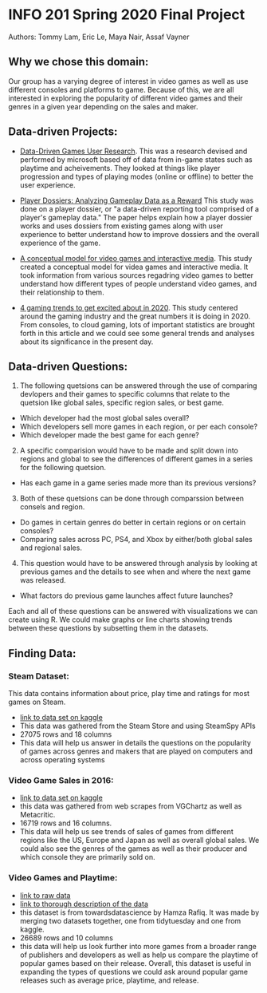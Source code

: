 # INFO 201 Spring 2020 Final Project

Authors: Tommy Lam, Eric Le, Maya Nair, Assaf Vayner

## Why we chose this domain:
Our group has a varying degree of interest in video games as well as use different consoles and platforms to game. Because of this, we are all interested in exploring the popularity of different video games and their genres in a given year depending on the sales and maker.

## Data-driven Projects:
- [Data-Driven Games User Research](https://www.microsoft.com/en-us/research/wp-content/uploads/2016/02/zimmermann-chigur-2012.pdf). This was a research devised and performed by microsoft based off of data from in-game states such as playtime and acheivements. They looked at things like player progression and types of playing modes (online or offline) to better the user experience. 
  
- [Player Dossiers: Analyzing Gameplay Data as a Reward](http://gamestudies.org/1101/articles/medler)
This study was done on a player dossier, or "a data-driven reporting tool comprised of a player's gameplay data." The paper helps explain how a player dossier works and uses dossiers from existing games along with user experience to better understand how to improve dossiers and the overall experience of the game.
 
- [A conceptual model for video games and interactive media](https://asistdl.onlinelibrary.wiley.com/doi/abs/10.1002/asi.23409). This study created a conceptual model for videa games and interactive media. It took information from various sources regadring video games to better understand how different types of people understand video games, and their relationship to them.
 
 - [4 gaming trends to get excited about in 2020](https://blog.globalwebindex.com/chart-of-the-week/gaming-trends-2020/). This study centered around the gaming industry and the great numbers it is doing in 2020. From consoles, to cloud gaming, lots of important statistics are brought forth in this article and we could see some general trends and analyses about its significance in the present day.

## Data-driven Questions:

1. The following quetsions can be answered through the use of comparing devlopers and their games to specific
columns that relate to the quetsion like global sales, specific region sales, or best game.
- Which developer had the most global sales overall?
- Which developers sell more games in each region, or per each console?
- Which developer made the best game for each genre?

2. A specific comparision would have to be made and split down into regions and global to see the
differences of different games in a  series for the following quetsion.
- Has each game in a game series made more than its previous versions?
    
3. Both of these quetsions can be done through comparssion between consels and region.
- Do games in certain genres do better in certain regions or on certain consoles?
- Comparing sales across PC, PS4, and Xbox by either/both global sales and regional sales.

4. This question would have to be answered through analysis by looking at previous games and the details to see when and where the next game was released.
- What factors do previous game launches affect future launches?   
    

Each and all of these questions can be answered with visualizations we can create using R.
We could make graphs or line charts showing trends between these questions by subsetting them in the datasets.

## Finding Data:

### Steam Dataset:
This data contains information about price, play time and ratings for most games on Steam.
- [link to data set on kaggle](https://www.kaggle.com/nikdavis/steam-store-games#steam.csv)
- This data was gathered from the Steam Store and using SteamSpy APIs
- 27075 rows and 18 columns
- This data will help us answer in details the questions on the popularity of games across genres and makers that are played on computers and across operating systems

### Video Game Sales in 2016:
- [link to data set on kaggle](https://www.kaggle.com/sidtwr/videogames-sales-dataset?select=Video_Games_Sales_as_at_22_Dec_2016.csv)
- this data was gathered from web scrapes from VGChartz as well as Metacritic.
- 16719 rows and 16 columns.
- This data will help us see trends of sales of games from different regions like the US, Europe and Japan as well as overall global sales. We could also see the genres of the games as well as their producer and which console they are primarily sold on.


### Video Games and Playtime:
- [link to raw data](https://raw.githubusercontent.com/rfordatascience/tidytuesday/master/data/2019/2019-07-30/video_games.csv)
- [link to thorough description of the data](https://towardsdatascience.com/analyzing-video-games-data-in-r-1afad7122aab)
- this dataset is from towardsdatascience by Hamza Rafiq. It was made by merging two datasets together, one from tidytuesday and one from kaggle.
- 26689 rows and 10 columns
- this data will help us look further into more games from a broader range of publishers and developers as well as help us compare the playtime of popular games based on their release. Overall, this dataset is useful in expanding the types of questions we could ask around popular game releases such as average price, playtime, and release. 
